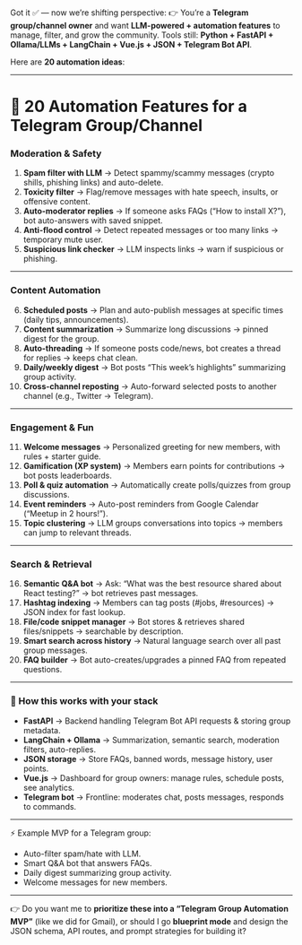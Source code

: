 Got it ✅ — now we’re shifting perspective:
👉 You’re a **Telegram group/channel owner** and want **LLM-powered + automation features** to manage, filter, and grow the community.
Tools still: **Python + FastAPI + Ollama/LLMs + LangChain + Vue.js + JSON + Telegram Bot API**.

Here are **20 automation ideas**:

---

# 🤖 20 Automation Features for a Telegram Group/Channel

### **Moderation & Safety**

1. **Spam filter with LLM** → Detect spammy/scammy messages (crypto shills, phishing links) and auto-delete.
2. **Toxicity filter** → Flag/remove messages with hate speech, insults, or offensive content.
3. **Auto-moderator replies** → If someone asks FAQs (“How to install X?”), bot auto-answers with saved snippet.
4. **Anti-flood control** → Detect repeated messages or too many links → temporary mute user.
5. **Suspicious link checker** → LLM inspects links → warn if suspicious or phishing.

---

### **Content Automation**

6. **Scheduled posts** → Plan and auto-publish messages at specific times (daily tips, announcements).
7. **Content summarization** → Summarize long discussions → pinned digest for the group.
8. **Auto-threading** → If someone posts code/news, bot creates a thread for replies → keeps chat clean.
9. **Daily/weekly digest** → Bot posts “This week’s highlights” summarizing group activity.
10. **Cross-channel reposting** → Auto-forward selected posts to another channel (e.g., Twitter → Telegram).

---

### **Engagement & Fun**

11. **Welcome messages** → Personalized greeting for new members, with rules + starter guide.
12. **Gamification (XP system)** → Members earn points for contributions → bot posts leaderboards.
13. **Poll & quiz automation** → Automatically create polls/quizzes from group discussions.
14. **Event reminders** → Auto-post reminders from Google Calendar (“Meetup in 2 hours!”).
15. **Topic clustering** → LLM groups conversations into topics → members can jump to relevant threads.

---

### **Search & Retrieval**

16. **Semantic Q\&A bot** → Ask: “What was the best resource shared about React testing?” → bot retrieves past messages.
17. **Hashtag indexing** → Members can tag posts (#jobs, #resources) → JSON index for fast lookup.
18. **File/code snippet manager** → Bot stores & retrieves shared files/snippets → searchable by description.
19. **Smart search across history** → Natural language search over all past group messages.
20. **FAQ builder** → Bot auto-creates/upgrades a pinned FAQ from repeated questions.

---

### 🔧 How this works with your stack

- **FastAPI** → Backend handling Telegram Bot API requests & storing group metadata.
- **LangChain + Ollama** → Summarization, semantic search, moderation filters, auto-replies.
- **JSON storage** → Store FAQs, banned words, message history, user points.
- **Vue.js** → Dashboard for group owners: manage rules, schedule posts, see analytics.
- **Telegram bot** → Frontline: moderates chat, posts messages, responds to commands.

---

⚡ Example MVP for a Telegram group:

- Auto-filter spam/hate with LLM.
- Smart Q\&A bot that answers FAQs.
- Daily digest summarizing group activity.
- Welcome messages for new members.

---

👉 Do you want me to **prioritize these into a “Telegram Group Automation MVP”** (like we did for Gmail),
or should I go **blueprint mode** and design the JSON schema, API routes, and prompt strategies for building it?
